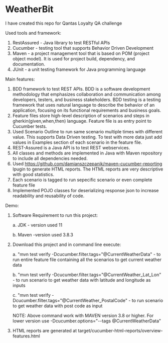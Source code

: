 # WeatherBit
I have created this repo for Qantas Loyalty QA challenge

Used tools and framework:
1. RestAssured - Java library to test RESTful APIs
2. Cucumber - testing tool that supports Behavior Driven Development
3. Maven - a project management tool that is based on POM (project object model). It is used for project build, dependency, and documentation.
4. JUnit - a unit testing framework for Java programming language

Main features:
1. BDD framework to test REST APIs. BDD is a software development methodology that emphasizes collaboration and communication among developers, testers, and business stakeholders. BDD testing is a testing framework that uses natural language to describe the behavior of an application, focusing on its functional requirements and business goals.
2. Feature files store high-level description of scenarios and steps in gherkin(given,when,then) language. Feature file is as entry point to Cucumber tests.
3. Used Scenario Outline to run same scenario multiple times with different value. This supports Data Driven testing. To test with more data just add values in Examples section of each scenario in the feature file.
4. REST-Assured is a Java API is to test REST webservices. 
5. All classes and methods are implemented in Java with Maven repository to include all dependencies needed.
6. Used https://github.com/damianszczepanik/maven-cucumber-reporting lpugin to generate HTML reports. The HTML reports are very descriptive with good statistics.
7. Each scenario is tagged to run sepecific scenario or even complete feature file
8. Implemented POJO classes for deserializing response json to increase readability and reusability of code.

Demo:
1. Software Requirement to run this project:
    
   a. JDK - version used 11
   
   b. Maven -version used 3.8.3
2. Download this project and in command line execute:
   
   a. "mvn test verify -Dcucumber.filter.tags="@CurrentWeatherData"  - to run entire feature file containing all the scenarios to get current weather data
   
   b. "mvn test verify -Dcucumber.filter.tags="@CurrentWeather_Lat_Lon" - to run scenario to get weather data with latitude and longitude as inputs
   
   c. "mvn test verify -Dcucumber.filter.tags="@CurrentWeather_PostalCode" - to run scenario to get weather data with post code as input

   NOTE: Above command work with MAVEN version 3.8 or higher. For lower version use -Dcucumber.options="--tags @CurrentWeatherData"
3. HTML reports are generated at target/cucumber-html-reports/overview-features.html
   
